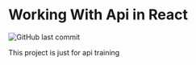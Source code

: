 # Working With Api in React
![GitHub last commit](https://img.shields.io/github/last-commit/MamadTaheri/react-api-crypto-tracker)

This project is just for api training
